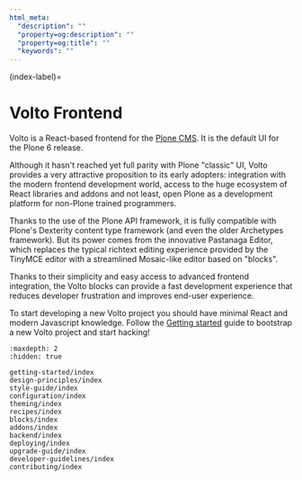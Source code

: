```yaml
---
html_meta:
  "description": ""
  "property=og:description": ""
  "property=og:title": ""
  "keywords": ""
---
```


(index-label)=

# Volto Frontend

Volto is a React-based frontend for the [Plone CMS](https://plone.org). It is
the default UI for the Plone 6 release.

Although it hasn't reached yet full parity with Plone "classic" UI, Volto
provides a very attractive proposition to its early adopters: integration with
the modern frontend development world, access to the huge ecosystem of React
libraries and addons and not least, open Plone as a development platform for
non-Plone trained programmers.

Thanks to the use of the Plone API framework, it is fully compatible with
Plone's Dexterity content type framework (and even the older Archetypes
framework). But its power comes from the innovative Pastanaga Editor,
which replaces the typical richtext editing experience provided by the
TinyMCE editor with a streamlined Mosaic-like editor based on "blocks".

Thanks to their simplicity and easy access to advanced frontend integration,
the Volto blocks can provide a fast development experience that reduces
developer frustration and improves end-user experience.

To start developing a new Volto project you should have minimal React and
modern Javascript knowledge. Follow the
[Getting started](./getting-started/install) guide to bootstrap a new Volto
project and start hacking!

```{toctree}
:maxdepth: 2
:hidden: true

getting-started/index
design-principles/index
style-guide/index
configuration/index
theming/index
recipes/index
blocks/index
addons/index
backend/index
deploying/index
upgrade-guide/index
developer-guidelines/index
contributing/index
```

<!--
  - Getting Started:
      - Bootstrap Volto: 'getting-started/install.md'
      - Developer roadmap: 'getting-started/roadmap.md'
      - Learning resources: 'getting-started/others.md'
      - How does it work under the hood: 'getting-started/howdoesitwork.md'
  - Design principles: 'design-principles/index.md'
  - Style Guide: 'style-guide/index.md'
  - Configuration:
      - What is configurable?: 'configuration/how-to.md'
      - Settings reference guide: 'configuration/settings-reference.md'
      - Zero config builds: 'configuration/zero-config-builds.md'
      - Internal proxy: 'configuration/internalproxy.md'
      - Backend configuration: 'configuration/backend.md'
      - Richeditor settings: 'configuration/richeditor-settings.md'
      - Multilingual: 'configuration/multilingual.md'
      - Working copy: 'configuration/workingcopy.md'
      - Environment variables: 'configuration/environmentvariables.md'
      - API expanders: 'configuration/expanders.md'
  - Theming & Semantic UI:
      - About Semantic UI: 'theming/about-semantic.md'
      - Semantic UI Theming: 'theming/semanticui-theming.md'
      - Theming Engine: 'theming/theming-engine.md'
      - Theming strategy: 'theming/theming-strategy.md'
      - Custom styling: 'theming/custom-styling.md'
      - Use another theming engine: 'theming/using-third-party-themes.md'
  - Development recipes:
      - Creating a project: 'recipes/creating-project.md'
      - Folder structure: 'recipes/folder-structure.md'
      - Customizing components: 'recipes/customizing-components.md'
      - Customizing views: 'recipes/customizing-views.md'
      - Creating new views: 'recipes/creating-views.md'
      - Internationalization: 'recipes/i18n.md'
      - Express middleware: 'recipes/express.md'
      - Lazy loading and code splitting: 'recipes/lazyload.md'
      - Overriding i18n messages: 'recipes/overridei18n.md'
      - App component insertion point: 'recipes/appextras.md'
      - Context navigation component: 'recipes/contextnavigation.md'
      - Pluggables: 'recipes/pluggables.md'
      - Forms and widgets: 'recipes/widget.md'
  - Blocks:
      - Introduction: 'blocks/introduction.md'
      - Anatomy: 'blocks/anatomy.md'
      - Settings: 'blocks/settings.md'
      - Edit components: 'blocks/editcomponent.md'
      - Extensions: 'blocks/extensions.md'
      - SSR: 'blocks/ssr.md'
  - Addons:
      - Introduction: 'addons/index.md'
      - Internationalization: 'addons/i18n.md'
      - Best practices: 'addons/best-practices.md'
  - Backend integration: 'backend/index.md'
  - Deploying:
      - Simple deployment: 'deploying/simple.md'
      - Using PM2: 'deploying/pm2.md'
      - Seamless mode: 'deploying/seamless-mode.md'
      - Using apache: 'deploying/apache.md'
      - Using sentry: 'deploying/sentry.md'
      - Performance improvements: 'deploying/performance.md'
  - Upgrade Guide: 'upgrade-guide/index.md'
  - Developer Guidelines:
      - Language features: 'developer-guidelines/language-features.md'
      - Linting: 'developer-guidelines/linting.md'
      - React: 'developer-guidelines/react.md'
      - Redux: 'developer-guidelines/redux.md'
      - Routing: 'developer-guidelines/routing.md'
      - Testing: 'developer-guidelines/testing.md'
      - Acceptance tests: 'developer-guidelines/acceptance-tests.md'
      - Accessibility: 'developer-guidelines/accessibility-guidelines.md'
  - Contributing:
      - Guidelines: 'contributing/guidelines.md'

-->
